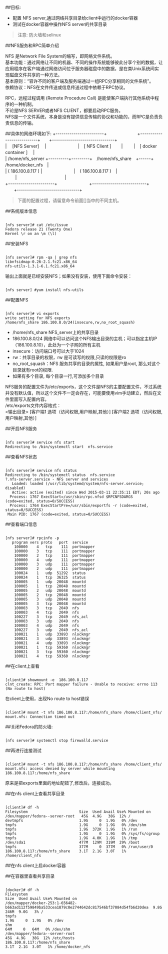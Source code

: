       
##目标: 	
* 配置 NFS server,通过网络共享目录给client中运行的docker容器
* 测试在docker容器中操作NFS server的共享目录

>注意:
防火墙和selinux

##NFS服务和RPC简单介绍

NFS 是Network File System的缩写，即网络文件系统。          
    基本功能：通过网络让不同的机器、不同的操作系统能够彼此分享个别的数据，让应用程序在客户端通过网络访问位于服务器磁盘中的数据，是在类Unix系统间实现磁盘文件共享的一种方法。       
    基本原则：“容许不同的客户端及服务端通过一组RPC分享相同的文件系统”。           
    依赖协议：NFS在文件传送或信息传送过程中依赖于RPC协议。           

RPC，远程过程调用 (Remote Procedure Call) 是能使客户端执行其他系统中程序的一种机制。         
    不论是NFS SERVER或者NFS CLIENT，都要启动RPC服务。         
    NFS是一个文件系统，本身是没有提供信息传输的协议和功能的，而RPC是负责负责信息的传输。        

##具体的网络环境如下:
+------------------------+　　　　　　　+---------------------------+　　+-------------------------------+        
|　 [NFS Server] 　| 　　　　　　　|　[    NFS Client    ]　 　|  　  　|　[ docker container ]　  |          
| /home/nfs_server +----------+---------+　/home/nfs_share　+------+　 /home/docker_nfs　|            
| ( 186.100.8.117 ) |　　　　　　 　|　( 186.100.8.117 )　| 　　 |　　　　　　　　　　　|                
+-----------------------+　　　 　　　　+---------------------------+  　　+-------------------------------+           

>下面的配置过程，请留意命令前面[]当中的不同主机。

##系统版本信息
<pre><code>
[nfs server]# cat /etc/issue
Fedora release 21 (Twenty One)
Kernel \r on an \m (\l)  
</code></pre>    
##安装NFS
<pre><code>
[nfs server]# rpm -qa | grep nfs
libnfsidmap-0.26-2.1.fc21.x86_64
nfs-utils-1.3.1-6.1.fc21.x86_64
</code></pre> 

输出上面就是已经安装NFS；如果没有安装，使用下面命令安装：
<pre><code>
[nfs server] #yum install nfs-utils
</code></pre> 

##配置NFS
<pre><code>
[nfs server]# vi exports
write setting for NFS exports
/home/nfs_share 186.100.8.0/24(insecure,rw,no_root_squash)
</code></pre> 

* /home/nfs_share NFS_server上的共享目录
* 186.100.8.0/24  网络中可以访问这个NFS输出目录的主机；可以指定主机IP（186.100.8.10），此处为一个子网的所有主机
* insecure：访问端口号可以大于1024
* rw：共享目录的权限，rw 是可读写的权限,只读的权限是ro
* no_root_squash：NFS 服务共享的目录的属性, 如果用户是root, 那么对这个目录就有root的权限.
* 如果有多个目录, 每个目录一行,可添加多个目录

NFS服务的配置文件为/etc/exports，这个文件是NFS的主要配置文件，不过系统并没有默认值，所以这个文件不一定会存在，可能要使用vim手动建立，然后在文件里面写入配置内容。     
/etc/exports文件内容格式：       
<输出目录> [客户端1 选项（访问权限,用户映射,其他）] [客户端2 选项（访问权限,用户映射,其他）]

##开启NFS服务
<pre><code>
[nfs server]# service nfs start
Redirecting to /bin/systemctl start  nfs.service
</code></pre> 

##查看NFS状态      
<pre><code> 
[nfs server]# service nfs status
Redirecting to /bin/systemctl status  nfs.service
?.nfs-server.service - NFS server and services
   Loaded: loaded (/usr/lib/systemd/system/nfs-server.service; disabled)
   Active: active (exited) since Wed 2015-03-11 22:35:11 EDT; 20s ago
  Process: 1767 ExecStart=/usr/sbin/rpc.nfsd $RPCNFSDARGS (code=exited, status=0/SUCCESS)
  Process: 1764 ExecStartPre=/usr/sbin/exportfs -r (code=exited, status=0/SUCCESS)
 Main PID: 1767 (code=exited, status=0/SUCCESS)
</code></pre> 
        
##查看端口信息
<pre><code>
[nfs server]# rpcinfo -p
   program vers proto   port  service
    100000    4   tcp    111  portmapper
    100000    3   tcp    111  portmapper
    100000    2   tcp    111  portmapper
    100000    4   udp    111  portmapper
    100000    3   udp    111  portmapper
    100000    2   udp    111  portmapper
    100024    1   udp  51292  status
    100024    1   tcp  36325  status
    100005    1   udp  20048  mountd
    100005    1   tcp  20048  mountd
    100005    2   udp  20048  mountd
    100005    2   tcp  20048  mountd
    100005    3   udp  20048  mountd
    100005    3   tcp  20048  mountd
    100003    3   tcp   2049  nfs
    100003    4   tcp   2049  nfs
    100227    3   tcp   2049  nfs_acl
    100003    3   udp   2049  nfs
    100003    4   udp   2049  nfs
    100227    3   udp   2049  nfs_acl
    100021    1   udp  33893  nlockmgr
    100021    3   udp  33893  nlockmgr
    100021    4   udp  33893  nlockmgr
    100021    1   tcp  59360  nlockmgr
    100021    3   tcp  59360  nlockmgr
    100021    4   tcp  59360  nlockmgr
</code></pre> 

##在client上查看
<pre><code>
[client]# showmount -e  186.100.8.117
clnt_create: RPC: Port mapper failure - Unable to receive: errno 113 (No route to host)
</code></pre> 

在client上使用，出现No route to host错误

<pre><code>	
[client]# mount -t nfs 186.100.8.117:/home/nfs_share /home/client_nfs/
mount.nfs: Connection timed out
</code></pre> 

##关闭Fedora的防火墙:
<pre><code>
[nfs server]# systemctl stop firewalld.service
</code></pre> 

##再进行连接测试
<pre><code>
[client]# mount -t nfs 186.100.8.117:/home/nfs_share /home/client_nfs/
mount.nfs: access denied by server while mounting 186.100.8.117:/home/nfs_share
</code></pre> 
原来是把exports里面的地址配错了,修改后，连接成功。

##在nfs client上查看共享目录
<pre><code>
[client]# df -h
Filesystem                       Size  Used Avail Use% Mounted on
/dev/mapper/fedora--server-root   45G  4.9G   38G  12% /
devtmpfs                         1.9G     0  1.9G   0% /dev
tmpfs                            1.9G     0  1.9G   0% /dev/shm
tmpfs                            1.9G  372K  1.9G   1% /run
tmpfs                            1.9G     0  1.9G   0% /sys/fs/cgroup
tmpfs                            1.9G  4.0K  1.9G   1% /tmp
/dev/sda1                        477M  129M  319M  29% /boot
tmpfs                            377M     0  377M   0% /run/user/0
186.100.8.117:/home/nfs_share    3.1T  2.1G  3.0T   1% /home/client_nfs
</code></pre> 

##在nfs client上启docker容器

##在容器里查看共享目录
<pre><code>
[docker]# df -h
Filesystem                                                                                        Size  Used Avail Use% Mounted on
/dev/mapper/docker-253:1-656482-b663ad112f59849ba533cea1879c0e2744642dc817546bf37084d54fb6d20dea  9.8G  246M  9.0G   3% /
tmpfs                                                                                             1.9G     0  1.9G   0% /dev
shm                                                                                                64M     0   64M   0% /dev/shm
/dev/mapper/fedora--server-root                                                                    45G  4.9G   38G  12% /etc/hosts
186.100.8.117:/home/nfs_share                                                                     3.1T  2.1G  3.0T   1% /home/docker_nfs
</code></pre> 
